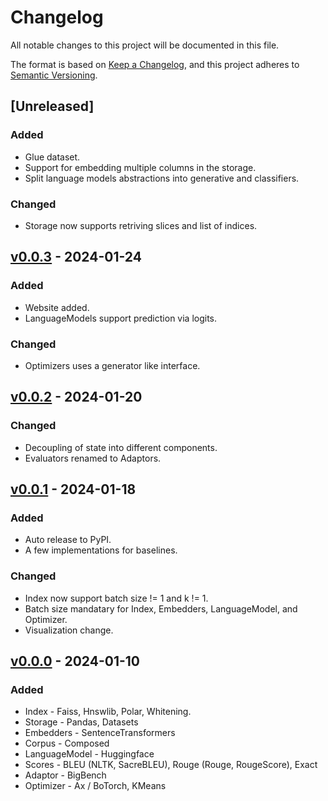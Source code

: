 # Changelog

All notable changes to this project will be documented in this file.

The format is based on [Keep a Changelog](https://keepachangelog.com/en/1.0.0/),
and this project adheres to [Semantic Versioning](https://semver.org/spec/v2.0.0.html).

## [Unreleased]

### Added

- Glue dataset.
- Support for embedding multiple columns in the storage.
- Split language models abstractions into generative and classifiers.

### Changed

- Storage now supports retriving slices and list of indices.

## [v0.0.3] - 2024-01-24

### Added

- Website added.
- LanguageModels support prediction via logits.

### Changed

- Optimizers uses a generator like interface.

## [v0.0.2] - 2024-01-20

### Changed

- Decoupling of state into different components.
- Evaluators renamed to Adaptors.

## [v0.0.1] - 2024-01-18

### Added

- Auto release to PyPI.
- A few implementations for baselines.

### Changed 

- Index now support batch size != 1 and k != 1.
- Batch size mandatary for Index, Embedders, LanguageModel, and Optimizer.
- Visualization change.

## [v0.0.0] - 2024-01-10

### Added

- Index - Faiss, Hnswlib, Polar, Whitening.
- Storage - Pandas, Datasets
- Embedders - SentenceTransformers
- Corpus - Composed
- LanguageModel - Huggingface
- Scores - BLEU (NLTK, SacreBLEU), Rouge (Rouge, RougeScore), Exact
- Adaptor - BigBench
- Optimizer - Ax / BoTorch, KMeans

[v0.0.3]: https://github.com/rentruewang/bocoel/compare/v0.0.2...v0.0.3
[v0.0.2]: https://github.com/rentruewang/bocoel/compare/v0.0.1...v0.0.2
[v0.0.1]: https://github.com/rentruewang/bocoel/compare/v0.0.0...v0.0.1
[v0.0.0]: https://github.com/rentruewang/bocoel/compare/v0.0.0
